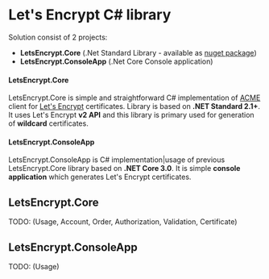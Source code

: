 # Let's Encrypt C# library

Solution consist of 2 projects:
* **LetsEncrypt.Core** (.Net Standard Library - available as [nuget package](https://TODO))
* **LetsEncrypt.ConsoleApp** (.Net Core Console application)

#### LetsEncrypt.Core

LetsEncrypt.Core is simple and straightforward C# implementation of [ACME](https://en.wikipedia.org/wiki/Automated_Certificate_Management_Environment) client for [Let's Encrypt](https://letsencrypt.org/) certificates. Library is based on **.NET Standard 2.1+**.
It uses Let's Encrypt **v2 API** and this library is primary used for generation of **wildcard** certificates. 

#### LetsEncrypt.ConsoleApp

LetsEncrypt.ConsoleApp is C# implementation|usage of previous LetsEncrypt.Core library based on **.NET Core 3.0**. It is simple **console application** which generates Let's Encrypt certificates. 


## LetsEncrypt.Core

TODO: (Usage, Account, Order, Authorization, Validation, Certificate)


## LetsEncrypt.ConsoleApp
TODO: (Usage)

